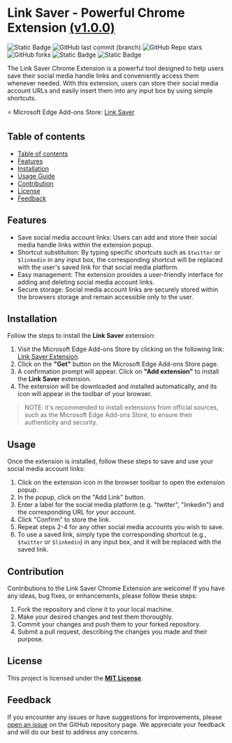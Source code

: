 # Link Saver - Powerful Chrome Extension [**(v1.0.0)**](https://microsoftedge.microsoft.com/addons/detail/link-saver/jgboclmgidjapblhelhmfdiabiiihaaf?hl=en-US)

![Static Badge](https://img.shields.io/badge/Published-Microsoft_Edge_Add--ons_Store-blue)
![GitHub last commit (branch)](https://img.shields.io/github/last-commit/Alkaison/Link-Saver-Extension/main)
![GitHub Repo stars](https://img.shields.io/github/stars/Alkaison/Link-Saver-Extension)
![GitHub forks](https://img.shields.io/github/forks/Alkaison/Link-Saver-Extension)
![Static Badge](https://img.shields.io/badge/Maintained-Yes-blue)
![Static Badge](https://img.shields.io/badge/Chrome-Extension-blue)

The Link Saver Chrome Extension is a powerful tool designed to help users save their social media handle links and conveniently access them whenever needed. With this extension, users can store their social media account URLs and easily insert them into any input box by using simple shortcuts.

⭐ Microsoft Edge Add-ons Store: [Link Saver](https://microsoftedge.microsoft.com/addons/detail/link-saver/jgboclmgidjapblhelhmfdiabiiihaaf?hl=en-US)

## Table of contents

- [Table of contents](#table-of-contents)
- [Features](#features)
- [Installation](#installation)
- [Usage Guide](#usage)
- [Contribution](#contribution)
- [License](#license)
- [Feedback](#feedback)

## Features

- Save social media account links: Users can add and store their social media handle links within the extension popup.
- Shortcut substitution: By typing specific shortcuts such as `$twitter` or `$linkedin` in any input box, the corresponding shortcut will be replaced with the user's saved link for that social media platform.
- Easy management: The extension provides a user-friendly interface for adding and deleting social media account links.
- Secure storage: Social media account links are securely stored within the browsers storage and remain accessible only to the user.

## Installation 

Follow the steps to install the **Link Saver** extension:

1. Visit the Microsoft Edge Add-ons Store by clicking on the following link: [Link Saver Extension](https://microsoftedge.microsoft.com/addons/detail/link-saver/jgboclmgidjapblhelhmfdiabiiihaaf?hl=en-US).
2. Click on the **"Get"** button on the Microsoft Edge Add-ons Store page.
3. A confirmation prompt will appear. Click on **"Add extension"** to install the **Link Saver** extension.
4. The extension will be downloaded and installed automatically, and its icon will appear in the toolbar of your browser.

> NOTE: it's recommended to install extensions from official sources, such as the Microsoft Edge Add-ons Store, to ensure their authenticity and security.

## Usage

Once the extension is installed, follow these steps to save and use your social media account links:

1. Click on the extension icon in the browser toolbar to open the extension popup.
2. In the popup, click on the "Add Link" button.
3. Enter a label for the social media platform (e.g. "twitter", "linkedin") and the corresponding URL for your account.
4. Click "Confirm" to store the link.
5. Repeat steps 2-4 for any other social media accounts you wish to save.
6. To use a saved link, simply type the corresponding shortcut (e.g., `$twitter` or `$linkedin`) in any input box, and it will be replaced with the saved link.

## Contribution

Contributions to the Link Saver Chrome Extension are welcome! If you have any ideas, bug fixes, or enhancements, please follow these steps:

1. Fork the repository and clone it to your local machine.
2. Make your desired changes and test them thoroughly.
3. Commit your changes and push them to your forked repository.
4. Submit a pull request, describing the changes you made and their purpose.

## License

This project is licensed under the [**MIT License**](./LICENSE).

## Feedback 

If you encounter any issues or have suggestions for improvements, please [open an issue](https://github.com/Alkaison/Link-Saver-Extension/issues) on the GitHub repository page. We appreciate your feedback and will do our best to address any concerns.
